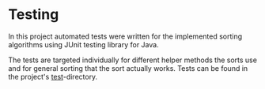 # Testing

In this project automated tests were written for the implemented sorting
algorithms using JUnit testing library for Java.

The tests are targeted individually for different helper methods the sorts use
and for general sorting that the sort actually works. Tests can be found in
the project's [test][test_dir]-directory.

[test_dir]: https://github.com/vastus/Salgos/tree/master/test

